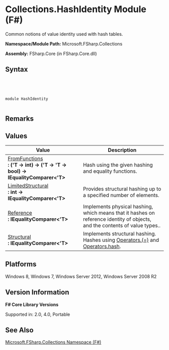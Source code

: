 # Collections.HashIdentity Module (F#)

Common notions of value identity used with hash tables.

**Namespace/Module Path:** Microsoft.FSharp.Collections

**Assembly:** FSharp.Core (in FSharp.Core.dll)


## Syntax



```




module HashIdentity


```





## Remarks

## Values


|Value|Description|
|-----|-----------|
|[FromFunctions](http://msdn.microsoft.com/en-us/library/b19afd76-a58f-4a6d-a10e-b302d59b8889)<br />**: ('T -&gt; int) -&gt; ('T -&gt; 'T -&gt; bool) -&gt; IEqualityComparer&lt;'T&gt;**|Hash using the given hashing and equality functions.|
|[LimitedStructural](http://msdn.microsoft.com/en-us/library/9d7b59ee-78b2-40a0-a988-ca4310031dc9)<br />**: int -&gt; IEqualityComparer&lt;'T&gt;**|Provides structural hashing up to a specified number of elements.|
|[Reference](http://msdn.microsoft.com/en-us/library/5a92cdd8-bf3f-4943-b132-59c0e0463d41)<br />**: IEqualityComparer&lt;'T&gt;**|Implements physical hashing, which means that it hashes on reference identity of objects, and the contents of value types..|
|[Structural](http://msdn.microsoft.com/en-us/library/afedeb12-67a3-423f-b941-92003d2710b8)<br />**: IEqualityComparer&lt;'T&gt;**|Implements structural hashing. Hashes using [Operators.(=)](http://msdn.microsoft.com/en-us/library/5b1167e1-cc30-4d26-9f1d-556b2a308187) and [Operators.hash](http://msdn.microsoft.com/en-us/library/a83c0432-919e-407d-9ffc-8cf34fbc6daa).|

## Platforms
Windows 8, Windows 7, Windows Server 2012, Windows Server 2008 R2


## Version Information
**F# Core Library Versions**

Supported in: 2.0, 4.0, Portable




## See Also
[Microsoft.FSharp.Collections Namespace &#40;F&#35;&#41;](Microsoft.FSharp.Collections-Namespace-%5BFSharp%5D.md)

